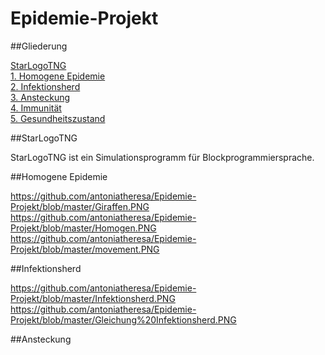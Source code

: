 # Epidemie-Projekt

##Gliederung

[StarLogoTNG](#Einführung)  
[1. Homogene Epidemie](#1)  
[2. Infektionsherd](#2)  
[3. Ansteckung](#3)  
[4. Immunität](#4)  
[5. Gesundheitszustand](#5) 

##StarLogoTNG<a name="Einführung"></a> 

StarLogoTNG ist ein Simulationsprogramm für Blockprogrammiersprache.

##Homogene Epidemie<a name="1"></a> 

https://github.com/antoniatheresa/Epidemie-Projekt/blob/master/Giraffen.PNG
https://github.com/antoniatheresa/Epidemie-Projekt/blob/master/Homogen.PNG
https://github.com/antoniatheresa/Epidemie-Projekt/blob/master/movement.PNG

##Infektionsherd<a name="2"></a> 

https://github.com/antoniatheresa/Epidemie-Projekt/blob/master/Infektionsherd.PNG
https://github.com/antoniatheresa/Epidemie-Projekt/blob/master/Gleichung%20Infektionsherd.PNG

##Ansteckung<a name="3"></a> 


